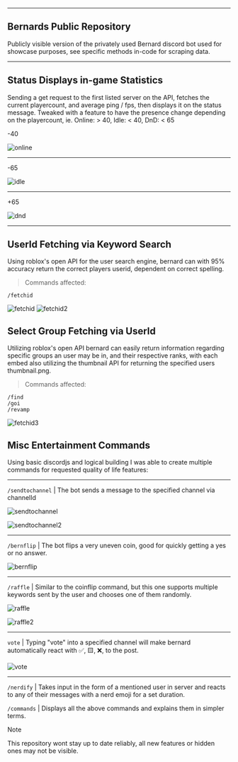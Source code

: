 ** **
## Bernards Public Repository
Publicly visible version of the privately used Bernard discord bot used for showcase purposes, see specific methods in-code for scraping data.
** **

## Status Displays in-game Statistics
Sending a get request to the first listed server on the API, fetches the current playercount, and average ping / fps, then displays it on the status message.
Tweaked with a feature to have the presence change depending on the playercount, ie. Online: > 40, Idle: < 40, DnD: < 65

-40

![online](https://github.com/Deekaks/bernardPublic/assets/102224382/373f522b-532d-46f4-a941-dc2e5e32f29a)
** **

-65

![idle](https://github.com/Deekaks/bernardPublic/assets/102224382/2cde787f-5033-4406-b5b4-3f960bdd9488)
** **

+65

![dnd](https://github.com/Deekaks/bernardPublic/assets/102224382/d92d3d9e-22f8-42fc-aed4-dcd41f6ee521)
** **



## UserId Fetching via Keyword Search
Using roblox's open API for the user search engine, bernard can with 95% accuracy return the correct players userid, dependent on correct spelling.

> Commands affected:
```
/fetchid
```
![fetchid](https://github.com/Deekaks/bernardPublic/assets/102224382/58e8ad73-19f4-4214-8d8b-cc293adc8b7e)
![fetchid2](https://github.com/Deekaks/bernardPublic/assets/102224382/b021762b-f120-4a23-b21d-8c72814bf130)


## Select Group Fetching via UserId
Utilizing roblox's open API bernard can easily return information regarding specific groups an user may be in, and their respective ranks, with each embed also utilizing the thumbnail API for returning the specified users thumbnail.png.
> Commands affected:
```
/find
/goi
/revamp
```
![fetchid3](https://github.com/Deekaks/bernardPublic/assets/102224382/eaeb3826-c0c6-4318-bafc-d24d9acc743d)


## Misc Entertainment Commands
Using basic discordjs and logical building I was able to create multiple commands for requested quality of life features:

** **

``/sendtochannel`` | The bot sends a message to the specified channel via channelId

![sendtochannel](https://github.com/Deekaks/bernardPublic/assets/102224382/d5558a3e-3df5-4278-9812-324004677756)

![sendtochannel2](https://github.com/Deekaks/bernardPublic/assets/102224382/842b5bd2-2fc6-4650-9b8e-eedb682184a0)

** **

``/bernflip`` | The bot flips a very uneven coin, good for quickly getting a yes or no answer.

![bernflip](https://github.com/Deekaks/bernardPublic/assets/102224382/8dff30fe-abb3-4b19-9c01-4e1e88dc234e)

** **

``/raffle`` | Similar to the coinflip command, but this one supports multiple keywords sent by the user and chooses one of them randomly.

![raffle](https://github.com/Deekaks/bernardPublic/assets/102224382/c315e92b-77e7-4a22-9de4-960078558442)

![raffle2](https://github.com/Deekaks/bernardPublic/assets/102224382/0f08c499-4d67-4d74-b59a-661c938ae0d6)

** **

``vote`` | Typing "vote" into a specified channel will make bernard automatically react with ✅, 🟨, ❌, to the post.

![vote](https://github.com/Deekaks/bernardPublic/assets/102224382/e4b94d49-cd4f-4498-b689-e6705e527c3a)

** **

``/nerdify`` | Takes input in the form of a mentioned user in server and reacts to any of their messages with a nerd emoji for a set duration.

``/commands`` | Displays all the above commands and explains them in simpler terms.

> [!NOTE]
> This repository wont stay up to date reliably, all new features or hidden ones may not be visible.
